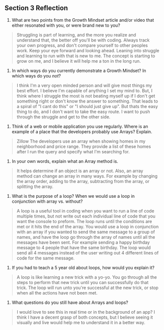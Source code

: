 ## Section 3 Reflection

1. What are two points from the Growth Mindset article and/or video that either resonated with you, or were brand new to you?
> Struggling is part of learning, and the more you realize and understand that, the better off you'll be with coding. Always track your own progress, and don't compare yourself to other peoples work. Keep your eye forward and looking ahead.
> Leaning into struggle and learning to run with that is new to me. The concept is starting to grow on me, and I believe it will help me a ton in the long run.

1. In which ways do you currently demonstrate a Growth Mindset? In which ways do you _not_?
> I think I'm a very open minded person and will give most things my best effort. I believe I'm capable of anything I set my mind to. But, I think where I struggle the most is not beating myself up if I don't get something right or don't know the answer to something. That leads to a spiral of "I cant do this" or "I should just give up". But thats the easy thing to do, and I don't want to take the easy route. I want to push through the struggle and get to the other side.

1. Think of a web or mobile application you use regularly. Where is an example of a place that the developers probably use Arrays? Explain.
> Zillow
> The developers use an array when showing homes in my neighborhood and price range. They provide a list of these homes after I run the query and specify what I'm searching for.

1. In your own words, explain what an Array method is.
> It helps determine if an object is an array or not. Also, an array method can change an array in many ways. For example by changing the array order, adding to the array, subtracting from the array, or splitting the array.

1. What is the purpose of a loop? When we would use a loop in conjunction with array vs. without?
> A loop is a useful tool in coding when you want to run a line of code multiple times, but not write out each individual line of code that you want the console to preform. The loop runs until the conditions are met or it hits the end of the array.
> You would use a loop in conjunction with an array if you wanted to send the same message to a group of names, and have the loop go through the array of names until all the messages have been sent. For example sending a happy birthday message to 4 people that have the same birthday. The loop would send all 4 messages instead of the user writing out 4 different lines of code for the same message.

1. If you had to teach a 5 year old about loops, how would you explain it?
> A loop is like learning a new trick with a yo-yo. You go through all the steps to perform that new trick until you can successfully do that trick. The loop will run unto you're successful at the new trick, or stop when all the actions have not been met.

1. What questions do you still have about Arrays and loops?
> I would love to see this in real time or in the background of an app? I think I have a decent grasp of both concepts, but I believe seeing it visually and live would help me to understand it in a better way.

